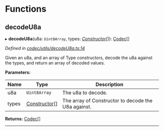 

# Functions

<a id="decodeu8a"></a>

##  decodeU8a

▸ **decodeU8a**(u8a: *`Uint8Array`*, types: *[Constructor](_types_.md#constructor)[]*): [Codec](../interfaces/_types_.codec.md)[]

*Defined in [codec/utils/decodeU8a.ts:14](https://github.com/polkadot-js/api/blob/4ade1e7/packages/types/src/codec/utils/decodeU8a.ts#L14)*

Given an u8a, and an array of Type constructors, decode the u8a against the types, and return an array of decoded values.

**Parameters:**

| Name | Type | Description |
| ------ | ------ | ------ |
| u8a | `Uint8Array` |  The u8a to decode. |
| types | [Constructor](_types_.md#constructor)[] |  The array of Constructor to decode the U8a against. |

**Returns:** [Codec](../interfaces/_types_.codec.md)[]

___

